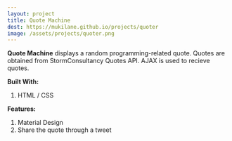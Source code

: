 ```yaml
---
layout: project
title: Quote Machine
dest: https://mukilane.github.io/projects/quoter
image: /assets/projects/quoter.png
---
```


**Quote Machine** displays a random programming-related quote. Quotes are obtained from StormConsultancy Quotes API. 
AJAX is used to recieve quotes.


**Built With:**

1. HTML / CSS

**Features:**

1. Material Design
2. Share the quote through a tweet


